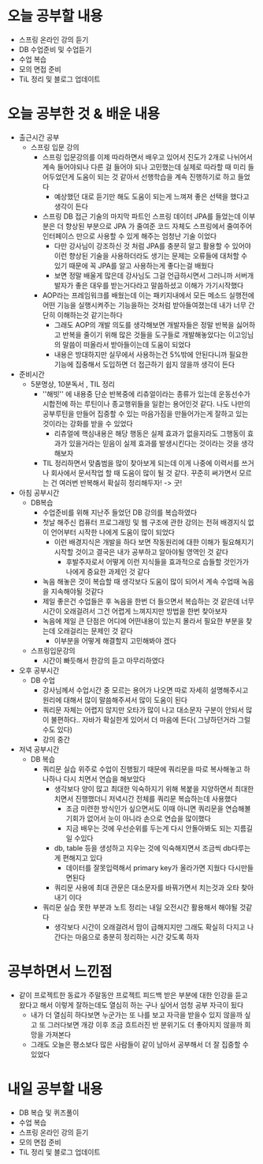 # 오늘 공부할 내용

- 스프링 온라인 강의 듣기
- DB 수업준비 및 수업듣기
- 수업 복습
- 모의 면접 준비
- TiL 정리 및 블로그 업데이트



# 오늘 공부한 것 & 배운 내용

- 출근시간 공부
  - 스프링 입문 강의
    - 스프링 입문강의를 이제 따라하면서 배우고 있어서 진도가  2개로 나뉘어서 계속 들어야되나 다른 걸 들어야 되나 고민했는데 실제로 따라할 때 미리 들어두었던게 도움이 되는 것 같아서 선행학습을 계속 진행하기로 하고 들었다
      - 예상했던 대로 듣기만 해도 도움이 되는게 느껴져 좋은 선택을 했다고 생각이 든다
    - 스프링 DB 접근 기술의 마지막 파트인 스프링 데이터 JPA를 들었는데 이부분은 더 향상된 부분으로 JPA 가 줄여준 코드 자체도 스프링에서 줄여주어 인터페이스 만으로 사용할 수 있게 해주는 엄청난 기술 이었다
      - 다만 강사님이 강조하신 것 처럼 JPA를 충분히 알고 활용할 수 있어야 이런 향상된 기술을 사용하더라도 생기는 문제는 오류들에 대처할 수 있기 때문에 꼭 JPA를 알고 사용하는게 좋다는걸 배웠다
      - 보면 정말 배울게 많은데 강사님도 그걸 언급하시면서 그러니까 서버개발자가 좋은 대우를 받는거다라고 말씀하셨고 이해가 가기시작했다
    - AOP라는 프레임워크를 배웠는데 이는 패키지내에서 모든 메소드 실행전에 어떤 기능을 실행시켜주는 기능을하는 것처럼 받아들여졌는데 내가 너무 간단히 이해하는것 같기는하다
      - 그래도 AOP의 개발 의도를 생각해보면 개발자들은 정말 반복을 싫어하고 반복을 줄이기 위해 많은 것들을 도구들로 개발해놓았다는 이고잉님의 말씀이 떠올라서 받아들이는데 도움이 되었다
      - 내용은 방대하지만 실무에서 사용하는건 5%밖에 안된다니까 필요한 기능에 집중해서 도입하면 더 접근하기 쉽지 않을까 생각이 든다
- 준비시간
  - 5분명상, 10분독서 , TIL 정리
    - ''해빗'' 에 내용중 단순 반복중에 리츄얼이라는 종류가 있는데 운동선수가 시합전에 하는 루틴이나 종교행위들을 일컫는 용어인것 같다. 나도 나만의 공부루틴을 만들어 집중할 수 있는 마음가짐을 만들어가는게 잘하고 있는 것이라는 강화를 받을 수 있었다
      - 리츄얼에 핵심내용은 해당 행동은 실제 효과가 없을지라도 그행동이 효과가 있을거라는 믿음이 실제 효과를 발생시킨다는 것이라는 것을 생각해보자
    - TIL 정리하면서 맞춤범을 많이 찾아보게 되는데 이게 나중에 이력서를 쓰거나 회사에서 문서작업 할 때 도움이 많이 될 것 같다. 꾸준히 써가면서 모르는 건 여러번 반복해서 확실히 정리해두자! -> 굿!
- 아침 공부시간
  - DB복습
    - 수업준비를 위해 지난주 들었던 DB 강의를 복습하였다 
    - 첫날 해주신 컴퓨터 프로그래밍 및 웹 구조에 관한 강의는 전혀 배경지식 없이 언어부터 시작한 나에게 도움이 많이 되었다
      - 이런 배경지식은 개발을 하다 보면 작동원리에 대한 이해가 필요해지기 시작할 것이고 결국은 내가 공부하고 알아야될 영역인 것 같다
        - 후발주자로서 어떻게 이런 지식들을 효과적으로 습들할 것인가가 나에게 중요한 과제인 것 같다
    -  녹음 해놓은 것이 복습할 때 생각보다 도움이 많이 되어서 계속 수업때 녹음을 지속해야될 것같다
      - 제일 좋은건 수업들은 후 녹음을 한번 더 들으면서 복습하는 것 같은데 너무 시간이 오래걸려서 그건 어렵게 느껴지지만 방법을 한번 찾아보자
      - 녹음에 제일 큰 단점은 어디에 어떤내용이 있는지 몰라서 필요한 부분을 찾는데 오래걸리는 문제인 것 같다
        - 이부분을 어떻게 해결할지 고민해봐야 겠다
  - 스프링입문강의
    - 시간이 빠듯해서 한강의 듣고 마무리하였다
- 오후 공부시간
  - DB 수업
    - 강사님께서 수업시간 중 모르는 용어가 나오면 따로 자세히 설명해주시고 원리에 대해서 많이 말씀해주셔서 많이 도움이 된다
    - 쿼리문 자체는 어렵지 않지만 오타가 많이 나고 대소문자 구분이 안되서 많이 불편하다.. 자바가 확실한게 있어서 더 마음에 든다( 그냥하던거라 그럴수도 있다)
    - 강의 중간
- 저녁 공부시간
  - DB 복습
    - 쿼리문 실습 위주로 수업이 진행됬기 때문에  쿼리문을 따로 복사해놓고 하나하나 다시 치면서 연습을 해보았다
      - 생각보다 양이 많고 최대한 익숙하지기 위해 복붙을 지양하면서 최대한 치면서 진행했더니 저녁시간 전체를 쿼리문 복습하는데 사용했다
        - 조금 미련한 방식인가 싶으면서도 이때 아니면 쿼리문을 연습해볼 기회가 없어서 눈이 아니라 손으로 연습을 많이했다
        - 지금 배우는 것에 우선순위를 두는게 다시 안돌아봐도 되는 지름길 일 수있다
      - db, table 등을 생성하고 지우는 것에 익숙해지면서 조금씩 db다루는게 편해지고 있다
        - 데이터를 잘못입력해서 primary key가 올라가면 지웠다 다시만들면된다 
      - 쿼리문 사용에 최대 관문은 대소문자를 바꿔가면서 치는것과 오타 찾아내기 이다
    - 쿼리문 실습 못한 부분과 노트 정리는 내일 오전시간 활용해서 해야될 것같다
      - 생각보다 시간이 오래걸려서 맘이 급해지지만 그래도 확실히 다지고 나간다는 마음으로 충분히 정리하는 시간 갖도록 하자

# 공부하면서 느낀점

- 같이 프로젝트한 동료가 주말동안 프로젝트 피드백 받은 부분에 대한 인강을 듣고 왔다고 해서 이렇게 잘하는데도 열심히 하는 구나 싶어서 엄청 공부 자극이 됬다
  - 내가 더 열심히 하다보면 누군가는 또 나를 보고 자극을 받을수 있지 않을까 싶고 또 그러다보면 개강 이후 조금 흐트러진 반 분위기도 더 좋아지지 않을까 희망을 가져본다
  - 그래도 오늘은 평소보다 많은 사람들이 같이 남아서 공부해서 더 잘 집중할 수 있었다

# 내일 공부할 내용

- DB 복습 및 퀴즈풀이
- 수업 복습
- 스프링 온라인 강의 듣기
- 모의 면접 준비
- TiL 정리 및 블로그 업데이트




